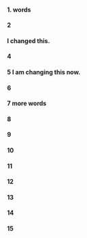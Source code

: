 #### 1. words
#### 2
#### I changed this.
#### 4
#### 5 I am changing this now.
#### 6
#### 7 more words 
#### 8
#### 9
#### 10
#### 11
#### 12
#### 13
#### 14
#### 15